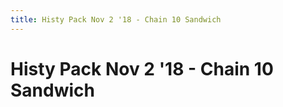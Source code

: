 ```yaml
---
title: Histy Pack Nov 2 '18 - Chain 10 Sandwich
---
```

<ClientOnly><AssetLoader :reloadOnce="true" />
# Histy Pack Nov 2 '18 - Chain 10 Sandwich

<GameSlides :jsonFileToLoad="'playermade/histy_nov2/chain10_sandwich.json'" :useRandomSeed="false" :useManualData="false" :replay="true"></GameSlides>

</ClientOnly>
